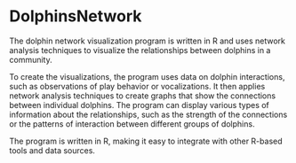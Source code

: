 # DolphinsNetwork
The dolphin network visualization program is written in R and uses network analysis techniques to visualize the relationships between dolphins in a community. 

To create the visualizations, the program uses data on dolphin interactions, such as observations of play behavior or vocalizations. It then applies network analysis techniques to create graphs that show the connections between individual dolphins. The program can display various types of information about the relationships, such as the strength of the connections or the patterns of interaction between different groups of dolphins.

The program is written in R, making it easy to integrate with other R-based tools and data sources.
